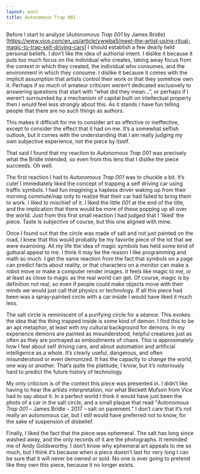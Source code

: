 ```yaml
---
layout: post
title: Autonomous Trap 001
---
```

Before I start to analyze (_Autonomous Trap 001_ by James Bridle)[https://www.vice.com/en_us/article/ywwba5/meet-the-artist-using-ritual-magic-to-trap-self-driving-cars] I should establish a few dearly held personal beliefs. I don’t like the idea of authorial intent. I dislike it because it puts too much focus on the individual who creates, taking away focus from the context in which they created, the individual who consumes, and the environment in which they consume. I dislike it because it comes with the implicit assumption that artists control their work or that they somehow own it. Perhaps if so much of amateur criticism weren’t dedicated exclusively to answering questions that start with “what did they mean...”, or perhaps if I weren’t surrounded by a mechanism of capital built on intellectual property then I would feel less strongly about this. As it stands I have fun telling people that there are no such things as authors.

This makes it difficult for me to consider art as effective or ineffective, except to consider the effect that it had on me. It’s a somewhat selfish outlook, but it comes with the understanding that I am really judging my own subjective experience, not the piece by itself.

That said I found that my reaction to _Autonomous Trap 001_ was precisely what the Bridle intended, so even from this lens that I dislike the piece succeeds. Oh well.

The first reaction I had to _Autonomous Trap 001_ was to chuckle a bit. It’s cute! I immediately liked the concept of trapping a self driving car using traffic symbols. I had fun imagining a hapless driver waking up from their morning commute/nap only to realize that their car had failed to bring them to work. I liked to mischief of it. I liked the little _001_ at the end of the title, and the implication that there would be more of these popping up all over the world. Just from this first small reaction I had judged that I ‘liked’ the piece. Taste is subjective of course, but this one aligned with mine.

Once I found out that the circle was made of salt and not just painted on the road, I knew that this would probably be my favorite piece of the lot that we were examining. All my life the idea of magic symbols has held some kind of guttural appeal to me. I think it may be the reason I like programming and math so much. I get the same reaction from the fact that symbols on a page can predict facts about reality, or that characters on a monitor can make a robot move or make a computer render images. It feels like magic to me, or at least as close to magic as the real world can get.  Of course, magic is by definition not real, so even if people could make objects move with their minds we would just call that physics or technology. If all this piece had been was a spray-painted circle with a car inside I would have liked it much less.

The salt circle is reminiscent of a purifying circle for a séance. This evokes the idea that the thing trapped inside is some kind of demon. I find this to be an apt metaphor, at least with my cultural background for demons. In my experience demons are painted as misunderstood, helpful creatures just as often as they are portrayed as embodiments of chaos. This is approximately how I feel about self driving cars, and about automation and artificial intelligence as a whole. It’s clearly useful, dangerous, and often misunderstood or even demonized. It has the capacity to change the world, one way or another. That’s quite the platitude, I know, but it’s notoriously hard to predict the future history of technology.

My only criticism is of the context this piece was presented in. I didn’t like having to hear the artists interpretation, nor what Beckett Mufson from Vice had to say about it. In a perfect world I think it would have just been the photo of a car in the salt circle, and a small plaque that read “_Autonomous Trap 001_ – James Bridle – 2017 – salt on pavement.” I don’t care that it’s not really an autonomous car, but I still would have preferred not to know, for the sake of suspension of disbelief.

Finally, I liked the fact that the piece was ephemeral. The salt has long since washed away, and the only records of it are the photographs. It reminded me of Andy Goldsworthy. I don’t know why ephemeral art appeals to me so much, but I think it’s because when a piece doesn’t last for very long I can be sure that it will never be owned or sold. No one is ever going to pretend like they own this piece, because it no longer exists.
